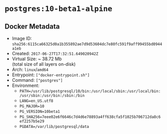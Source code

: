 # `postgres:10-beta1-alpine`

## Docker Metadata

- Image ID: `sha256:6115ca66325d0a1b355892ae7d9d53604dc7e80fc591f9aff99455bd0944a1eb`
- Created: `2017-06-27T17:32:51.649020942Z`
- Virtual Size: ~ 38.72 Mb  
  (total size of all layers on-disk)
- Arch: `linux`/`amd64`
- Entrypoint: `["docker-entrypoint.sh"]`
- Command: `["postgres"]`
- Environment:
  - `PATH=/usr/lib/postgresql/10/bin:/usr/local/sbin:/usr/local/bin:/usr/sbin:/usr/bin:/sbin:/bin`
  - `LANG=en_US.utf8`
  - `PG_MAJOR=10`
  - `PG_VERSION=10beta1`
  - `PG_SHA256=7eee02e6f6646c7d4d6e78893a4ff638cfa5f1025b706712da8c6ef2257b5e29`
  - `PGDATA=/var/lib/postgresql/data`
